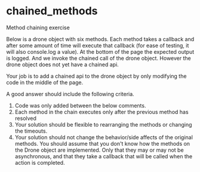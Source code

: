 # chained_methods
Method chaining exercise

Below is a drone object with six methods.
Each method takes a callback and after some amount of time will execute that callback (for ease of testing, it will also console.log a value).
At the bottom of the page the expected output is logged.
And we invoke the chained call of the drone object. However the drone object does not yet have a chained api.

Your job is to add a chained api to the drone object by only modifying the code in the middle of the page.

A good answer should include the following criteria.
1. Code was only added between the below comments.
2. Each method in the chain executes only after the previous method has resolved
3. Your solution should be flexible to rearranging the methods or changing the timeouts.
4. Your solution should not change the behavior/side affects of the original methods. 
    You should assume that you don't know how the methods on the Drone object are implemented. 
    Only that they may or may not be asynchronous, and that they take a callback that will be 
    called when the action is completed.
